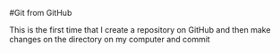#Git from GitHub

This is the first time that I create a repository on GitHub and then make changes on the directory on my computer and commit
